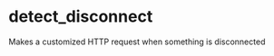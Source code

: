 detect_disconnect
=================

Makes a customized HTTP request when something is disconnected
